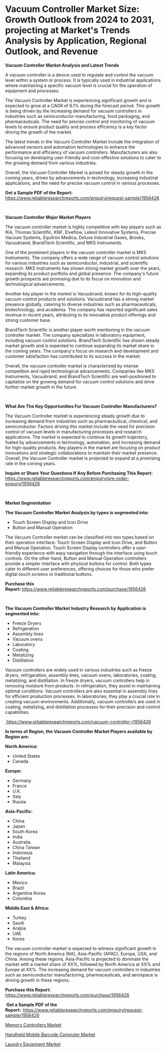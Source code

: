 <p><h1>Vacuum Controller Market Size: Growth Outlook from 2024 to 2031, projecting at Market's Trends Analysis by Application, Regional Outlook, and Revenue</h1></p><p><strong>Vacuum Controller Market Analysis and Latest Trends</strong></p>
<p><p>A vacuum controller is a device used to regulate and control the vacuum level within a system or process. It is typically used in industrial applications where maintaining a specific vacuum level is crucial for the operation of equipment and processes.</p><p>The Vacuum Controller Market is experiencing significant growth and is expected to grow at a CAGR of 6.1% during the forecast period. This growth is being driven by the increasing demand for vacuum controllers in industries such as semiconductor manufacturing, food packaging, and pharmaceuticals. The need for precise control and monitoring of vacuum levels to ensure product quality and process efficiency is a key factor driving the growth of the market.</p><p>The latest trends in the Vacuum Controller Market include the integration of advanced sensors and automation technologies to enhance the performance and efficiency of vacuum controllers. Manufacturers are also focusing on developing user-friendly and cost-effective solutions to cater to the growing demand from various industries.</p><p>Overall, the Vacuum Controller Market is poised for steady growth in the coming years, driven by advancements in technology, increasing industrial applications, and the need for precise vacuum control in various processes.</p></p>
<p><strong>Get a Sample PDF of the Report:&nbsp;</strong> <a href="https://www.reliableresearchreports.com/enquiry/request-sample/1956426">https://www.reliableresearchreports.com/enquiry/request-sample/1956426</a></p>
<p>&nbsp;</p>
<p><strong>Vacuum Controller Major Market Players</strong></p>
<p><p>The vacuum controller market is highly competitive with key players such as IKA, Thomas Scientific, KNF, Elveflow, Lelesil Innovative Systems, Precise Vacuum Systems, Equitron Medica, Deluxe Industrial Gases, Brooks, Vacuubrand, BrandTech Scientific, and MKS Instruments.</p><p>One of the prominent players in the vacuum controller market is MKS Instruments. The company offers a wide range of vacuum control solutions for various industries such as semiconductor, industrial, and scientific research. MKS Instruments has shown strong market growth over the years, expanding its product portfolio and global presence. The company's future growth prospects are promising due to its focus on innovation and technological advancements.</p><p>Another key player in the market is Vacuubrand, known for its high-quality vacuum control products and solutions. Vacuubrand has a strong market presence globally, catering to diverse industries such as pharmaceuticals, biotechnology, and academia. The company has reported significant sales revenue in recent years, attributing to its innovative product offerings and strong customer base.</p><p>BrandTech Scientific is another player worth mentioning in the vacuum controller market. The company specializes in laboratory equipment, including vacuum control solutions. BrandTech Scientific has shown steady market growth and is expected to continue expanding its market share in the coming years. The company's focus on research and development and customer satisfaction has contributed to its success in the market.</p><p>Overall, the vacuum controller market is characterized by intense competition and rapid technological advancements. Companies like MKS Instruments, Vacuubrand, and BrandTech Scientific are well-positioned to capitalize on the growing demand for vacuum control solutions and drive further market growth in the future.</p></p>
<p>&nbsp;</p>
<p><strong>What Are The Key Opportunities For Vacuum Controller Manufacturers?</strong></p>
<p><p>The Vacuum Controller market is experiencing steady growth due to increasing demand from industries such as pharmaceutical, chemical, and semiconductor. Factors driving this market include the need for precision control of vacuum levels in manufacturing processes and research applications. The market is expected to continue its growth trajectory, fueled by advancements in technology, automation, and increasing demand for high-quality products. Key players in the market are focusing on product innovations and strategic collaborations to maintain their market presence. Overall, the Vacuum Controller market is projected to expand at a promising rate in the coming years.</p></p>
<p><strong>Inquire or Share Your Questions If Any Before Purchasing This Report:</strong> <a href="https://www.reliableresearchreports.com/enquiry/pre-order-enquiry/1956426">https://www.reliableresearchreports.com/enquiry/pre-order-enquiry/1956426</a></p>
<p>&nbsp;</p>
<p><strong>Market Segmentation</strong></p>
<p><strong>The Vacuum Controller Market Analysis by types is segmented into:</strong></p>
<p><ul><li>Touch Screen Display and Icon Drive</li><li>Button and Manual Operation</li></ul></p>
<p><p>The Vacuum Controller market can be classified into two types based on their operation interface: Touch Screen Display and Icon Drive, and Button and Manual Operation. Touch Screen Display controllers offer a user-friendly experience with easy navigation through the interface using touch controls. On the other hand, Button and Manual Operation controllers provide a simpler interface with physical buttons for control. Both types cater to different user preferences, offering choices for those who prefer digital touch screens or traditional buttons.</p></p>
<p><strong>Purchase this Report:&nbsp;</strong><a href="https://www.reliableresearchreports.com/purchase/1956426">https://www.reliableresearchreports.com/purchase/1956426</a></p>
<p>&nbsp;</p>
<p><strong>The Vacuum Controller Market Industry Research by Application is segmented into:</strong></p>
<p><ul><li>Freeze Dryers</li><li>Refrigeration</li><li>Assembly lines</li><li>Vacuum ovens</li><li>Laboratory</li><li>Coating</li><li>Metalizing</li><li>Distillation</li></ul></p>
<p><p>Vacuum controllers are widely used in various industries such as freeze dryers, refrigeration, assembly lines, vacuum ovens, laboratories, coating, metalizing, and distillation. In freeze dryers, vacuum controllers help in removing moisture from products. In refrigeration, they assist in maintaining optimal conditions. Vacuum controllers are also essential in assembly lines for efficient production processes. In laboratories, they play a crucial role in creating vacuum environments. Additionally, vacuum controllers are used in coating, metalizing, and distillation processes for their precision and control capabilities.</p></p>
<p><a href="https://www.reliableresearchreports.com/vacuum-controller-r1956426">&nbsp;https://www.reliableresearchreports.com/vacuum-controller-r1956426</a></p>
<p><strong>In terms of Region, the Vacuum Controller Market Players available by Region are:</strong></p>
<p>
    <p> <strong> North America: </strong>
        <ul>
            <li>United States</li>
            <li>Canada</li>
        </ul>
        </p> 
    <p> <strong> Europe: </strong>
        <ul>
            <li>Germany</li>
            <li>France</li>
            <li>U.K.</li>
            <li>Italy</li>
            <li>Russia</li>
        </ul>
        </p> 
    <p> <strong> Asia-Pacific: </strong>
        <ul>
            <li>China</li>
            <li>Japan</li>
            <li>South Korea</li>
            <li>India</li>
            <li>Australia</li>
            <li>China Taiwan</li>
            <li>Indonesia</li>
            <li>Thailand</li>
            <li>Malaysia</li>
        </ul>
        </p> 
    <p> <strong> Latin America: </strong>
        <ul>
            <li>Mexico</li>
            <li>Brazil</li>
            <li>Argentina Korea</li>
            <li>Colombia</li>
        </ul>
        </p> 
    <p> <strong> Middle East & Africa: </strong>
        <ul>
            <li>Turkey</li>
            <li>Saudi</li>
            <li>Arabia</li>
            <li>UAE</li>
            <li>Korea</li>
        </ul>
    </p>
    </p>
<p><p>The vacuum controller market is expected to witness significant growth in the regions of North America (NA), Asia-Pacific (APAC), Europe, USA, and China. Among these regions, Asia-Pacific is projected to dominate the market with a market share of XX%, followed by North America at XX% and Europe at XX%. The increasing demand for vacuum controllers in industries such as semiconductor manufacturing, pharmaceuticals, and aerospace is driving growth in these regions.</p></p>
<p><strong>Purchase this Report: </strong><a href="https://www.reliableresearchreports.com/purchase/1956426">https://www.reliableresearchreports.com/purchase/1956426</a></p>
<p>&nbsp;<strong>Get a Sample PDF of the Report:&nbsp;&nbsp;</strong><a href="https://www.reliableresearchreports.com/enquiry/request-sample/1956426">https://www.reliableresearchreports.com/enquiry/request-sample/1956426</a></p>
<p><strong></strong></p>
<p><p><a href="https://silk-columnist-571.notion.site/Analyzing-Memory-Controllers-Market-Global-Industry-Perspective-and-Forecast-2024-to-2031-7dc55f080d7c48fab5edb8e7c1a2e33d">Memory Controllers Market</a></p><p><a href="https://cat-emmental-94b.notion.site/Handheld-Mobile-Barcode-Computer-Market-Research-Report-Its-History-and-Forecast-2024-to-2031-9cbfa5f1609f4ccd820d91282842cfc1">Handheld Mobile Barcode Computer Market</a></p><p><a href="https://view.publitas.com/reportprime-1/laundry-equipment-market-research-report-its-history-and-forecast-2024-to-2031/">Laundry Equipment Market</a></p></p>